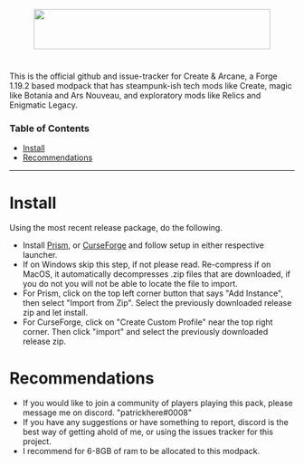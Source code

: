 <p align="center">
  <img width="418" height="71" src="https://github.com/patrickhere/create-and-arcane/assets/75187477/cea07b9f-3b3a-4c39-a7b6-d97207ca67ad">
</p>

# 

This is the official github and issue-tracker for Create & Arcane, a Forge 1.19.2 based modpack that has steampunk-ish tech mods like Create, magic like Botania and Ars Nouveau, and exploratory mods like Relics and Enigmatic Legacy. 

### Table of Contents

-   [Install](#install)
-   [Recommendations](#recommendations)

<hr></hr>

# Install

Using the most recent release package, do the following.
- Install [Prism](https://prismlauncher.org/download/), or [CurseForge](https://download.curseforge.com) and follow setup in either respective launcher. 
- If on Windows skip this step, if not please read. Re-compress if on MacOS, it automatically decompresses .zip files that are downloaded, if you do not you will not be able to locate the file to import. 
- For Prism, click on the top left corner button that says "Add Instance", then select "Import from Zip". Select the previously downloaded release zip and let install.
- For CurseForge, click on "Create Custom Profile" near the top right corner. Then click "import" and select the previously downloaded release zip. 

# Recommendations

- If you would like to join a community of players playing this pack, please message me on discord. "patrickhere#0008"
- If you have any suggestions or have something to report, discord is the best way of getting ahold of me, or using the issues tracker for this project. 
- I recommend for 6-8GB of ram to be allocated to this modpack.
